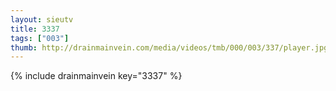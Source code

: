 ```yaml
--- 
layout: sieutv
title: 3337
tags: ["003"]
thumb: http://drainmainvein.com/media/videos/tmb/000/003/337/player.jpg
---
```

{% include drainmainvein key="3337" %} 
